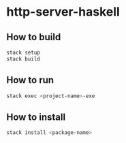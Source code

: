 # http-server-haskell

## How to build

```bash
stack setup
stack build
```

## How to run

```bash
stack exec <project-name>-exe
```

## How to install

```bash
stack install <package-name>
```


